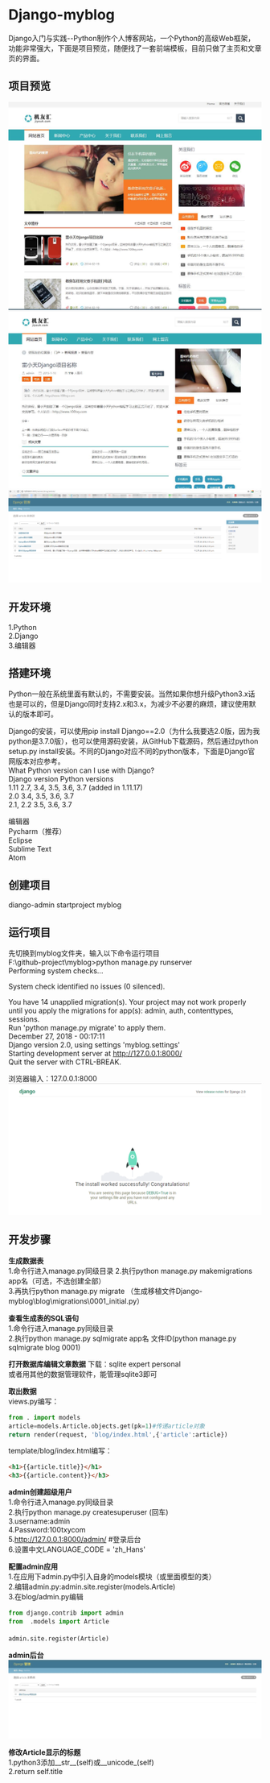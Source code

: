# Django-myblog
Django入门与实践--Python制作个人博客网站，一个Python的高级Web框架，功能非常强大，下面是项目预览，随便找了一套前端模板，目前只做了主页和文章页的界面。  
## 项目预览  
![项目前端](/indexshow.jpg)  
![项目文章页](/article.jpg)  
![项目后台](/adminshow.png)  
## 开发环境
1.Python  
2.Django   
3.编辑器  

## 搭建环境
Python一般在系统里面有默认的，不需要安装。当然如果你想升级Python3.x话也是可以的，但是Django同时支持2.x和3.x，为减少不必要的麻烦，建议使用默认的版本即可。

Django的安装，可以使用pip install Django==2.0（为什么我要选2.0版，因为我python是3.7.0版），也可以使用源码安装，从GitHub下载源码，然后通过python setup.py install安装。不同的Django对应不同的python版本，下面是Django官网版本对应参考。  
What Python version can I use with Django?  
Django version	Python versions  
1.11	2.7, 3.4, 3.5, 3.6, 3.7 (added in 1.11.17)  
2.0	3.4, 3.5, 3.6, 3.7  
2.1, 2.2	3.5, 3.6, 3.7  

编辑器  
Pycharm（推荐）    
Eclipse  
Sublime Text  
Atom    

## 创建项目
diango-admin startproject myblog  

## 运行项目
先切换到myblog文件夹，输入以下命令运行项目     
F:\github-project\myblog>python manage.py runserver  
Performing system checks...  

System check identified no issues (0 silenced).  

You have 14 unapplied migration(s). Your project may not work properly until you apply the migrations for app(s): admin, auth,   contenttypes, sessions.  
Run 'python manage.py migrate' to apply them.  
December 27, 2018 - 00:17:11  
Django version 2.0, using settings 'myblog.settings'  
Starting development server at http://127.0.0.1:8000/  
Quit the server with CTRL-BREAK.  

浏览器输入：127.0.0.1:8000
![django界面前端](/index.png)

## 开发步骤  
**生成数据表**  
1.命令行进入manage.py同级目录
2.执行python manage.py makemigrations app名（可选，不选创建全部）    
3.再执行python manage.py migrate  （生成移植文件Django-myblog\blog\migrations\0001_initial.py）

**查看生成表的SQL语句**  
1.命令行进入manage.py同级目录  
2.执行python manage.py sqlmigrate app名 文件ID(python manage.py sqlmigrate blog 0001)

**打开数据库编辑文章数据**
下载：sqlite expert personal  
或者用其他的数据管理软件，能管理sqlite3即可

**取出数据**  
views.py编写：  
```python
from . import models  
article=models.Article.objects.get(pk=1)#传递article对象  
return render(request, 'blog/index.html',{'article':article})  
```
template/blog/index.html编写：
```html
<h1>{{article.title}}</h1>  
<h3>{{article.content}}</h3>  
```
**admin创建超级用户**   
1.命令行进入manage.py同级目录  
2.执行python manage.py createsuperuser (回车)  
3.username:admin  
4.Password:100txycom  
5.http://127.0.0.1:8000/admin/ #登录后台  
6.设置中文LANGUAGE_CODE = 'zh_Hans'  

**配置admin应用**  
1.在应用下admin.py中引入自身的models模块（或里面模型的类）    
2.编辑admin.py:admin.site.register(models.Article)  
3.在blog/admin.py编辑  
```python
from django.contrib import admin  
from  .models import Article  

admin.site.register(Article)
```
**admin后台**  
![后台界面](/admin.jpg)  

**修改Article显示的标题**  
1.python3添加__str__(self)或__unicode_(self)  
2.return self.title
